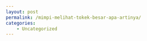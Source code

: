 ```yaml
---
layout: post
permalink: /mimpi-melihat-tokek-besar-apa-artinya/
categories:
    - Uncategorized
---
```


